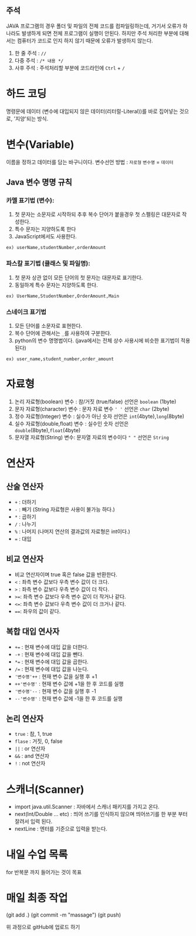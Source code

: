 ## 주석
JAVA 프로그램의 경우 폴더 및 파일의 전체 코드를 컴파일링하는데, 거기서 오류가 하나라도 발생하게 되면
전체 프로그램이 실행이 안된다.
하지만 주석 처리한 부분에 대해서는 컴퓨터가 코드로 인지 하지 않기 때문에 오류가 발생하지 않는다.

1. 한 줄 주석 : `//`
2. 다중 주석 : `/* 내용 */`
3. 사후 주석 : 주석처리할 부분에 코드라인에 `Ctrl` + `/`

# 하드 코딩
명령문에 데이터 (변수에 대입되지 않은 데이터(리터럴-Literal))를 바로 
집어넣는 것으로, '지양'되는 방식.

# 변수(Variable)
이름을 정하고 데이터를 담는 바구니이다.
변수선언 방법 :
`자로형` `변수명` = `데이터`

## Java 변수 명명 규칙
### 카멜 표기법 (변수): 
 1. 첫 문자는 소문자로 시작하되 추후 복수 단어가 붙을경우 첫 스펠링은 대문자로 작성한다.
 2. 특수 문자는 지양하도록 한다
 3. JavaScript에서도 사용한다.

```
ex) userName,studentNumber,orderAmount
```

### 파스칼 표기법 (클래스 및 파일명):
1. 첫 문자 상관 없이 모든 단어의 첫 문자는 대문자로 표기한다.
2. 동일하게 특수 문자는 지양하도록 한다.

```
ex) UserName,StudentNumber,OrderAmount,Main
```
  
### 스네이크 표기법
1. 모든 단어를 소문자로 표현한다.
2. 복수 단어에 관해서는 `_`를 사용하여 구분한다.
3. python의 변수 명명법이다. (java에서는 전체 상수 사용시에 비슷한 표기법이 적용된다)

```
ex) user_name,student_number,order_amount
```

# 자료형
1. 논리 자료형(boolean) 변수 : 참/거짓 (true/false)
   선언은 `boolean` (1byte)
2. 문자 자료형(character) 변수 : 문자 자료 변수 `' '`
   선언은 `char` (2byte)
3. 정수 자료형(Integer) 변수 : 실수가 아닌 숫자
   선언은 `int`(4byte),`long`(8byte)
4. 실수 자료형(double,float) 변수 : 실수인 숫자
   선언은 `double`(8byte),`float`(4byte)
5. 문자열 자료형(String) 변수: 문자열 자료의 변수이다 `" "`
   선언은 `String`


# 연산자
## 산술 연산자
- `+` : 더하기
- `-` : 빼기 (String 자료형은 사용이 불가능 하다.)
- `*` : 곱하기
- `/` : 나누기
- `%` : 나머지 (나머지 연산의 결과값의 자료형은 int이다.)
- `=` : 대입

## 비교 연산자
- 비교 연산자이며 true 혹은 false 값을 반환한다.
- `<` : 좌측 변수 값보다 우측 변수 값이 더 크다.
- `>` : 좌측 변수 값보다 우측 변수 값이 더 작다.
- `>=`: 좌측 변수 값보다 우측 변수 값이 더 작거나 같다.
- `<=`: 좌측 변수 값보다 우측 변수 값이 더 크거나 같다.
- `==`: 좌우의 값이 같다.

## 복합 대입 연사자
- `+=` : 현재 변수에 대입 값을 더한다.
- `-+` : 현재 변수에 대입 값을 뺀다.
- `*=` : 현재 변수에 대입 값을 곱한다.
- `/=` : 현재 변수에 대입 값을 나눈다.
- `'변수명'++` : 현재 변수 값을 실행 후 +1
- `++'변수명'` : 현재 변수 값에 +1을 한 후 코드를 실행
- `'변수명'--` : 현재 변수 값을 실행 후 -1
- `--'변수명'` : 현재 변수 값에 -1을 한 후 코드를 실행

## 논리 연산자
- `true` : 참, 1, true
- `flase` : 거짓, 0, false
- `||` : or 연산자
- `&&` : and 연산자
- `!` : not 연산자


# 스캐너(Scanner)
- import java.util.Scanner : 자바에서 스캐너 패키지를 가지고 온다.
- next(Int/Double ... etc) : 띄어 쓰기를 인식하지 않으며 띄어쓰기를 한 부분 부터 잘려서 입력 된다.
- nextLine : 엔터를 기준으로 입력을 받는다.


# 내일 수업 목록
for 반복문 까지 들어가는 것이 목표

# 매일 최종 작업
(git add .)
(git commit -m "massage")
(git push)

위 과정으로 gitHub에 업로드 하기